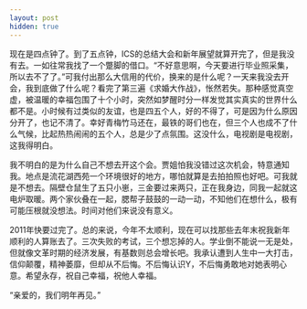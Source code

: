 ```yaml
---
layout: post
hidden: true
---
```

现在是四点钟了。到了五点钟，ICS的总结大会和新年展望就算开完了，但是我没有去。一如往常我找了一个蹩脚的借口。“不好意思啊，今天要进行毕业照采集，所以去不了了。”可我付出那么大信用的代价，换来的是什么呢？一天来我没去开会，我到底做了什么呢？看完了第三遍《求婚大作战》，怅然若失。那种感觉真空虚，被温暖的幸福包围了十个小时，突然如梦醒时分一样发觉其实真实的世界什么都不是。小时候有过类似的友谊，也是四五个人，好的不得了，可是因为什么原因分开了，也记不清了。幸好青梅竹马还在，最铁的哥们也在，但三个人也成不了什么气候，比起热热闹闹的五个人，总是少了点氛围。这没什么，电视剧是电视剧，这我得明白。

我不明白的是为什么自己不想去开这个会。贾姐怕我没错过这次机会，特意通知我。地点是流花湖西苑一个环境很好的地方，哪怕就算是去拍拍照也好吧。可我就是不想去。隔壁仓鼠生了五只小崽，三金要过来两只，正在我身边，同我一起就这电炉取暖。两个家伙叠在一起，腮帮子鼓鼓的一动一动，不知他们在想什么，极有可能压根就没想法。时间对他们来说没有意义。

2011年快要过完了。总的来说，今年不太顺利，现在可以找那些去年末祝我新年顺利的人算账去了。三次失败的考试，三个想忘掉的人。学业倒不能说一无是处，但就像文革时期的经济发展，有基数则总会增长吧。我承认遭到人生中一大打击，信仰颠覆，精神萎靡，但却从不后悔。不后悔认识Y，不后悔勇敢地对她表明心意。希望永存，祝自己幸福，祝他人幸福。

“亲爱的，我们明年再见。”